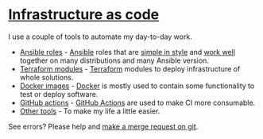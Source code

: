 # [Infrastructure as code](#infrastructure-as-code)

I use a couple of tools to automate my day-to-day work.

- [Ansible roles](ansible.md) - [Ansible](https://www.ansible.com/) roles that are [simple in style](style.html) and [work well](how-to-use-these-roles.html) together on many distributions and many Ansible version.
- [Terraform modules](terraform.md) - [Terraform](https://www.terraform.io) modules to deploy infrastructure of whole solutions.
- [Docker images](docker.md) - [Docker](https://www.docker.com) is mostly used to contain some functionality to test or deploy software.
- [GitHub actions](github-actions.md) - [GitHub Actions](https://github.com/features/actions) are used to make CI more consumable.
- [Other tools](others.md) - To make my life a little easier.

See errors? Please help and [make a merge request on git](https://github.com/robertdebock/robertdebock.github.io/).
